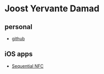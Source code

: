 # Joost Yervante Damad

## personal

* [github](https://github.com/andete)

## iOS apps

* [Sequential NFC](apple/seqnfc.html)
